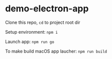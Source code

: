 # demo-electron-app

Clone this repo, `cd` to project root dir

Setup environment: `npm i`

Launch app: `npm run go`

To make build macOS app laucher: `npm run build`
